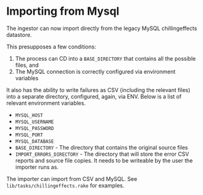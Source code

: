 Importing from Mysql
====================

The ingestor can now import directly from the legacy MySQL chillingeffects datastore.

This presupposes a few conditions:

1) The process can CD into a `BASE_DIRECTORY` that contains all the possible files, and
2) The MySQL connection is correctly configured via environment variables

It also has the ability to write failures as CSV (including the relevant files)
into a separate directory, configured, again, via ENV. Below is a list of
relevant environment variables.

* `MYSQL_HOST`
* `MYSQL_USERNAME`
* `MYSQL_PASSWORD`
* `MYSQL_PORT`
* `MYSQL_DATABASE`
* `BASE_DIRECTORY` - The directory that contains the original source files
* `IMPORT_ERRORS_DIRECTORY` - The directory that will store the error CSV reports and source file copies. It needs to be writeable by the user the importer runs as.

The importer can import from CSV and MySQL. See
`lib/tasks/chillingeffects.rake` for examples.
